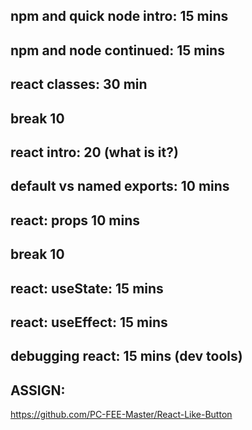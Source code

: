 ## npm and quick node intro: 15 mins

## npm and node continued: 15 mins

## react classes: 30 min

## break 10

## react intro: 20 (what is it?)

## default vs named exports: 10 mins

## react: props 10 mins

## break 10

## react: useState: 15 mins
## react: useEffect: 15 mins

## debugging react: 15 mins (dev tools)


## ASSIGN:
https://github.com/PC-FEE-Master/React-Like-Button